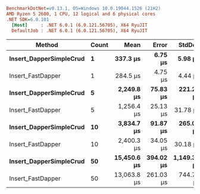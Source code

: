 ``` ini

BenchmarkDotNet=v0.13.1, OS=Windows 10.0.19044.1526 (21H2)
AMD Ryzen 5 2600, 1 CPU, 12 logical and 6 physical cores
.NET SDK=6.0.101
  [Host]     : .NET 6.0.1 (6.0.121.56705), X64 RyuJIT
  DefaultJob : .NET 6.0.1 (6.0.121.56705), X64 RyuJIT


```
|                  Method | Count |        Mean |     Error |      StdDev |      Median |  Gen 0 | Allocated |
|------------------------ |------ |------------:|----------:|------------:|------------:|-------:|----------:|
| **Insert_DapperSimpleCrud** |     **1** |    **337.3 μs** |   **6.75 μs** |     **5.98 μs** |    **337.2 μs** | **1.4648** |      **7 KB** |
|       Insert_FastDapper |     1 |    284.5 μs |   4.75 μs |     4.44 μs |    283.8 μs | 0.9766 |      5 KB |
| **Insert_DapperSimpleCrud** |     **5** |  **2,249.8 μs** |  **75.83 μs** |   **221.21 μs** |  **2,193.3 μs** |      **-** |     **41 KB** |
|       Insert_FastDapper |     5 |  1,256.4 μs |  25.13 μs |    31.78 μs |  1,247.5 μs | 3.9063 |     21 KB |
| **Insert_DapperSimpleCrud** |    **10** |  **3,834.7 μs** |  **91.87 μs** |   **265.07 μs** |  **3,787.9 μs** |      **-** |     **73 KB** |
|       Insert_FastDapper |    10 |  2,400.3 μs |  34.05 μs |    30.18 μs |  2,399.2 μs | 7.8125 |     41 KB |
| **Insert_DapperSimpleCrud** |    **50** | **15,450.6 μs** | **394.02 μs** | **1,149.36 μs** | **15,113.4 μs** |      **-** |    **349 KB** |
|       Insert_FastDapper |    50 | 13,063.8 μs | 261.03 μs |   744.74 μs | 12,915.0 μs |      - |    207 KB |
